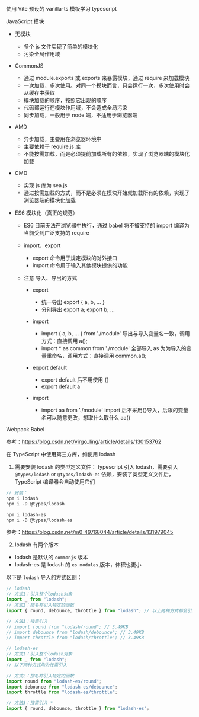 使用 Vite 预设的 vanilla-ts 模板学习 typescript

JavaScript 模块

- 无模块

  - 多个 js 文件实现了简单的模块化
  - 污染全局作用域

- CommonJS

  - 通过 module.exports 或 exports 来暴露模块，通过 require 来加载模块
  - 一次加载，多次使用。对同一个模块而言，只会运行一次，多次使用时会从缓存中获取
  - 模块加载的顺序，按照它出现的顺序
  - 代码都运行在模块作用域，不会造成全局污染
  - 同步加载，一般用于 node 端，不适用于浏览器端

- AMD

  - 异步加载，主要用在浏览器环境中
  - 主要依赖于 require.js 库
  - 不能按需加载，而是必须提前加载所有的依赖，实现了浏览器端的模块化加载

- CMD

  - 实现 js 库为 sea.js
  - 通过按需加载的方式，而不是必须在模块开始就加载所有的依赖，实现了浏览器端的模块化加载

- ES6 模块化（真正的规范）

  - ES6 目前无法在浏览器中执行，通过 babel 将不被支持的 import 编译为当前受到广泛支持的 require
  - import、export
    - export 命令用于规定模块的对外接口
    - import 命令用于输入其他模块提供的功能
  - 注意 导入、导出的方式

    - export
      - 统一导出 export { a, b, ... }
      - 分别导出 export a; export b; ...
    - import

      - import { a, b, ... } from './module' 导出与导入变量名一致，调用方式：直接调用 a();
      - import \* as common from './module' 全部导入 as 为为导入的变量重命名，调用方式：直接调用 common.a();

    - export default
      - export default 后不用使用 {}
      - export default a
    - import
      - import aa from './module' import 后不采用{}导入，后跟的变量名可以随意更改，想取什么取什么 aa()

Webpack
Babel

参考：https://blog.csdn.net/virgo_ling/article/details/130153762

在 TypeScript 中使用第三方库，如使用 lodash

1. 需要安装 lodash 的类型定义文件： typescript 引入 lodash，需要引入`@types/lodash` or `@types/lodash-es` 依赖，安装了类型定义文件后，TypeScript 编译器会自动使用它们

```javascript
// 安装：
npm i lodash
npm i -D @types/lodash

npm i lodash-es
npm i -D @types/lodash-es
```

参考：https://blog.csdn.net/m0_49768044/article/details/131979045

2.  lodash 有两个版本

- lodash 是默认的 `commonjs` 版本
- lodash-es 是 lodash 的 `es modules` 版本，体积也更小

以下是 `lodash` 导入的方式区别：

```javascript
// lodash
// 方式1：引入整个lodash对象
import _ from "lodash";
// 方式2：按名称引入特定的函数
import { round, debounce, throttle } from "lodash"; // 以上两种方式都会引入整个 lodash 库（注意上面解构的方法数量不同，引入的包大小有少许不同）

// 方法3：按需引入
// import round from "lodash/round"; // 3.49KB
// import debounce from "lodash/debounce"; // 3.49KB
// import throttle from "lodash/throttle"; // 3.49KB

// lodash-es
// 方式1：引入整个lodash对象
import _ from "lodash";
// 以下两种方式均为按需引入

// 方式2：按名称引入特定的函数
import round from "lodash-es/round";
import debounce from "lodash-es/debounce";
import throttle from "lodash-es/throttle";

// 方法3：按需引入 *
import { round, debounce, throttle } from "lodash-es";
```

